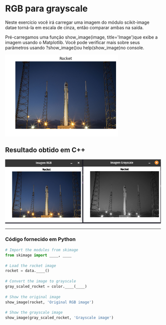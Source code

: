 # RGB para grayscale

Neste exercício você irá carregar uma imagem do módulo scikit-image datae torná-la em escala de cinza, então comparar ambas na saída.

Pré-carregamos uma função show_image(image, title='Image')que exibe a imagem usando o Matplotlib. Você pode verificar mais sobre seus parâmetros usando ?show_image()ou help(show_image)no console.

![](./img/rocket.png)

## Resultado obtido em C++

![](./img/resultado-01.png)

---

### Código fornecido em Python

~~~ Python
# Import the modules from skimage
from skimage import ____, ____

# Load the rocket image
rocket = data.____()

# Convert the image to grayscale
gray_scaled_rocket = color.____(____)

# Show the original image
show_image(rocket, 'Original RGB image')

# Show the grayscale image
show_image(gray_scaled_rocket, 'Grayscale image')
~~~
